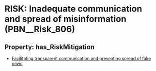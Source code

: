 # RISK: __Inadequate communication and spread of misinformation__ (PBN__Risk_806)

## Property: has_RiskMitigation

* [Facilitating transparent communication and preventing spread of fake news](PBN__RiskMitigation_1107)


